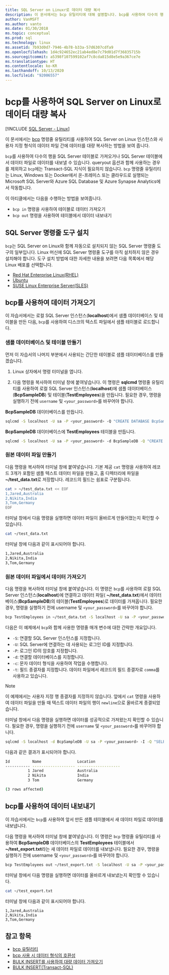 ```yaml
---
title: SQL Server on Linuxr로 데이터 대량 복사
description: 이 문서에서는 bcp 유틸리티에 대해 설명합니다. bcp를 사용하여 다수의 행을 SQL Server 테이블로 가져오거나 SQL Server 테이블에서 데이터 파일로 데이터를 내보낼 수 있습니다.
author: VanMSFT
ms.author: vanto
ms.date: 01/30/2018
ms.topic: conceptual
ms.prod: sql
ms.technology: linux
ms.assetid: 7b93d0d7-7946-4b78-b33a-57d6307cdfa9
ms.openlocfilehash: 1d4c924652ec21ab4ed8e7c79d01d7f36835715b
ms.sourcegitcommit: a5398f107599102af7c8cda815d8e5e9a367ce7e
ms.translationtype: HT
ms.contentlocale: ko-KR
ms.lasthandoff: 10/13/2020
ms.locfileid: "92006557"
---
```

# <a name="bulk-copy-data-with-bcp-to-sql-server-on-linux"></a>bcp를 사용하여 SQL Server on Linux로 데이터 대량 복사

[!INCLUDE [SQL Server - Linux](../includes/applies-to-version/sql-linux.md)]

이 문서에서는 [bcp](../tools/bcp-utility.md) 명령줄 유틸리티를 사용하여 SQL Server on Linux 인스턴스와 사용자 지정 형식의 데이터 파일 간에 데이터를 대량 복사하는 방법을 보여 줍니다.

`bcp`를 사용하여 다수의 행을 SQL Server 테이블로 가져오거나 SQL Server 테이블에서 데이터 파일로 데이터를 내보낼 수 있습니다. queryout 옵션과 함께 사용하는 경우를 제외하고 `bcp`에는 Transact-SQL 지식이 필요하지 않습니다. `bcp` 명령줄 유틸리티는 Linux, Windows 또는 Docker에서 온-프레미스 또는 클라우드로 실행되는 Microsoft SQL Server와 Azure SQL Database 및 Azure Synapse Analytics에서 작동합니다.

이 아티클에서는 다음을 수행하는 방법을 보여줍니다.
- `bcp in` 명령을 사용하여 테이블로 데이터 가져오기
- `bcp out` 명령을 사용하여 테이블에서 데이터 내보내기

## <a name="install-the-sql-server-command-line-tools"></a>SQL Server 명령줄 도구 설치

`bcp`는 SQL Server on Linux와 함께 자동으로 설치되지 않는 SQL Server 명령줄 도구의 일부입니다. Linux 머신에 SQL Server 명령줄 도구를 아직 설치하지 않은 경우 설치해야 합니다. 도구 설치 방법에 대한 자세한 내용을 보려면 다음 목록에서 해당 Linux 배포를 선택합니다.

- [Red Hat Enterprise Linux(RHEL)](sql-server-linux-setup-tools.md#RHEL)
- [Ubuntu](sql-server-linux-setup-tools.md#ubuntu)
- [SUSE Linux Enterprise Server(SLES)](sql-server-linux-setup-tools.md#SLES)

## <a name="import-data-with-bcp"></a>bcp를 사용하여 데이터 가져오기

이 자습서에서는 로컬 SQL Server 인스턴스(**localhost**)에서 샘플 데이터베이스 및 테이블을 만든 다음, `bcp`를 사용하여 디스크의 텍스트 파일에서 샘플 테이블로 로드합니다.

### <a name="create-a-sample-database-and-table"></a>샘플 데이터베이스 및 테이블 만들기

먼저 이 자습서의 나머지 부분에서 사용되는 간단한 테이블로 샘플 데이터베이스를 만들겠습니다.

1. Linux 상자에서 명령 터미널을 엽니다.

2. 다음 명령을 복사하여 터미널 창에 붙여넣습니다. 이 명령은 **sqlcmd** 명령줄 유틸리티를 사용하여 로컬 SQL Server 인스턴스(**localhost**)에 샘플 데이터베이스(**BcpSampleDB**) 및 테이블(**TestEmployees**)을 만듭니다. 필요한 경우, 명령을 실행하기 전에 `username` 및 `<your_password>`를 바꾸어야 합니다.

**BcpSampleDB** 데이터베이스를 만듭니다.
```bash 
sqlcmd -S localhost -U sa -P <your_password> -Q "CREATE DATABASE BcpSampleDB;"
```
**BcpSampleDB** 데이터베이스에 **TestEmployees** 테이블을 만듭니다.
```bash 
sqlcmd -S localhost -U sa -P <your_password> -d BcpSampleDB -Q "CREATE TABLE TestEmployees (Id INT IDENTITY(1,1) NOT NULL PRIMARY KEY, Name NVARCHAR(50), Location NVARCHAR(50));"
```
### <a name="create-the-source-data-file"></a>원본 데이터 파일 만들기
다음 명령을 복사하여 터미널 창에 붙여넣습니다. 기본 제공 `cat` 명령을 사용하여 레코드 3개가 포함된 샘플 텍스트 데이터 파일을 만들고, 홈 디렉터리에 파일을 **~/test_data.txt**로 저장합니다. 레코드의 필드는 쉼표로 구분됩니다.

```bash
cat > ~/test_data.txt << EOF
1,Jared,Australia
2,Nikita,India
3,Tom,Germany
EOF
```

터미널 창에서 다음 명령을 실행하면 데이터 파일이 올바르게 만들어졌는지 확인할 수 있습니다.
```bash 
cat ~/test_data.txt
```

터미널 창에 다음과 같이 표시되어야 합니다.
```bash
1,Jared,Australia
2,Nikita,India
3,Tom,Germany
```

### <a name="import-data-from-the-source-data-file"></a>원본 데이터 파일에서 데이터 가져오기
다음 명령을 복사하여 터미널 창에 붙여넣습니다. 이 명령은 `bcp`를 사용하여 로컬 SQL Server 인스턴스(**localhost**)에 연결하고 데이터 파일( **~/test_data.txt**)에서 데이터베이스(**BcpSampleDB**)의 테이블(**TestEmployees**)로 데이터를 가져옵니다. 필요한 경우, 명령을 실행하기 전에 username 및 `<your_password>`를 바꾸어야 합니다.

```bash 
bcp TestEmployees in ~/test_data.txt -S localhost -U sa -P <your_password> -d BcpSampleDB -c -t  ','
```

다음은 이 예제에서 `bcp`와 함께 사용한 명령줄 매개 변수에 대한 간략한 개요입니다.
- `-S`: 연결할 SQL Server 인스턴스를 지정합니다.
- `-U`: SQL Server에 연결하는 데 사용되는 로그인 ID를 지정합니다.
- `-P`: 로그인 ID의 암호를 지정합니다.
- `-d`: 연결할 데이터베이스를 지정합니다.
- `-c`: 문자 데이터 형식을 사용하여 작업을 수행합니다.
- `-t`: 필드 종결자를 지정합니다. 데이터 파일에서 레코드의 필드 종결자로 `comma`를 사용하고 있습니다.

> [!NOTE]
> 이 예제에서는 사용자 지정 행 종결자를 지정하지 않습니다. 앞에서 `cat` 명령을 사용하여 데이터 파일을 만들 때 텍스트 데이터 파일의 행이 `newline`으로 올바르게 종결되었습니다.

터미널 창에서 다음 명령을 실행하면 데이터를 성공적으로 가져왔는지 확인할 수 있습니다. 필요한 경우, 명령을 실행하기 전에 `username` 및 `<your_password>`를 바꾸어야 합니다.
```bash 
sqlcmd -S localhost -d BcpSampleDB -U sa -P <your_password> -I -Q "SELECT * FROM TestEmployees;"
```

다음과 같은 결과가 표시되어야 합니다.
```bash
Id          Name                Location
----------- ------------------- -------------------
          1 Jared               Australia
          2 Nikita              India
          3 Tom                 Germany

(3 rows affected)
```

## <a name="export-data-with-bcp"></a>bcp를 사용하여 데이터 내보내기

이 자습서에서는 `bcp`를 사용하여 앞서 만든 샘플 테이블에서 새 데이터 파일로 데이터를 내보냅니다.

다음 명령을 복사하여 터미널 창에 붙여넣습니다. 이 명령은 `bcp` 명령줄 유틸리티를 사용하여 **BcpSampleDB** 데이터베이스의 **TestEmployees** 테이블에서 **~/test_export.txt**라는 새 데이터 파일로 데이터를 내보냅니다.  필요한 경우, 명령을 실행하기 전에 username 및 `<your_password>`를 바꾸어야 합니다.

```bash 
bcp TestEmployees out ~/test_export.txt -S localhost -U sa -P <your_password> -d BcpSampleDB -c -t ','
```

터미널 창에서 다음 명령을 실행하면 데이터를 올바르게 내보냈는지 확인할 수 있습니다.
```bash 
cat ~/test_export.txt
```

터미널 창에 다음과 같이 표시되어야 합니다.
```
1,Jared,Australia
2,Nikita,India
3,Tom,Germany
```

## <a name="see-also"></a>참고 항목
- [bcp 유틸리티](../tools/bcp-utility.md)
- [bcp 사용 시 데이터 형식의 호환성](../relational-databases/import-export/specify-data-formats-for-compatibility-when-using-bcp-sql-server.md)
- [BULK INSERT를 사용하여 대량 데이터 가져오기](../relational-databases/import-export/import-bulk-data-by-using-bulk-insert-or-openrowset-bulk-sql-server.md)
- [BULK INSERT(Transact-SQL)](../t-sql/statements/bulk-insert-transact-sql.md)
